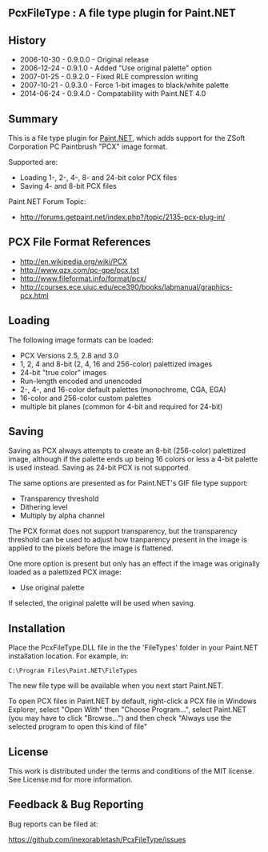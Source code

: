 PcxFileType : A file type plugin for Paint.NET
----------------------------------------------

History
-------
* 2006-10-30 - 0.9.0.0 - Original release
* 2006-12-24 - 0.9.1.0 - Added "Use original palette" option
* 2007-01-25 - 0.9.2.0 - Fixed RLE compression writing
* 2007-10-21 - 0.9.3.0 - Force 1-bit images to black/white palette
* 2014-06-24 - 0.9.4.0 - Compatability with Paint.NET 4.0

Summary
-------
This is a file type plugin for [Paint.NET](http://www.getpaint.net/), 
which adds support for the ZSoft Corporation PC Paintbrush "PCX" image
format.

Supported are:

* Loading 1-, 2-, 4-, 8- and 24-bit color PCX files 
* Saving 4- and 8-bit PCX files 

Paint.NET Forum Topic:

* http://forums.getpaint.net/index.php?/topic/2135-pcx-plug-in/

PCX File Format References
--------------------------
* http://en.wikipedia.org/wiki/PCX
* http://www.qzx.com/pc-gpe/pcx.txt
* http://www.fileformat.info/format/pcx/
* http://courses.ece.uiuc.edu/ece390/books/labmanual/graphics-pcx.html

Loading
-------
The following image formats can be loaded:

* PCX Versions 2.5, 2.8 and 3.0 
* 1, 2, 4 and 8-bit (2, 4, 16 and 256-color) palettized images
* 24-bit "true color" images
* Run-length encoded and unencoded
* 2-, 4-, and 16-color default palettes (monochrome, CGA, EGA)
* 16-color and 256-color custom palettes
* multiple bit planes (common for 4-bit and required for 24-bit)

Saving
------
Saving as PCX always attempts to create an 8-bit (256-color) 
palettized image, although if the palette ends up being 16 colors 
or less a 4-bit palette is used instead. Saving as 24-bit PCX is
not supported.

The same options are presented as for Paint.NET's GIF file type 
support:

* Transparency threshold
* Dithering level
* Multiply by alpha channel

The PCX format does not support transparency, but the transparency
threshold can be used to adjust how tranparency present in the image
is applied to the pixels before the image is flattened.

One more option is present but only has an effect if the image
was originally loaded as a palettized PCX image:

* Use original palette

If selected, the original palette will be used when saving.

Installation
------------
Place the PcxFileType.DLL file in the the 'FileTypes' folder in your 
Paint.NET installation location. For example, in:

    C:\Program Files\Paint.NET\FileTypes

The new file type will be available when you next start Paint.NET.

To open PCX files in Paint.NET by default, right-click a PCX file
in Windows Explorer, select "Open With" then "Choose Program...",
select Paint.NET (you may have to click "Browse...") and then check 
"Always use the selected program to open this kind of file"


License
-------
This work is distributed under the terms and conditions of the MIT 
license. See License.md for more information.


Feedback & Bug Reporting
------------------------
Bug reports can be filed at:

https://github.com/inexorabletash/PcxFileType/issues

